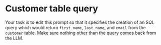 # Customer table query

Your task is to edit this prompt so that it specifies the creation of an SQL query which would return `first_name`, `last_name`, and `email` from the `customer` table. Make sure nothing other than the query comes back from the LLM.
